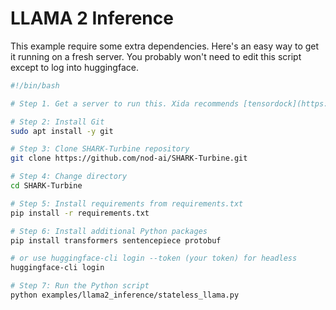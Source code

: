 # LLAMA 2 Inference

This example require some extra dependencies. Here's an easy way to get it running on a fresh server. You probably won't need to edit this script except to log into huggingface.

```bash
#!/bin/bash

# Step 1. Get a server to run this. Xida recommends [tensordock](https://tensordock.com/) for less than $2 an hour.

# Step 2: Install Git
sudo apt install -y git

# Step 3: Clone SHARK-Turbine repository
git clone https://github.com/nod-ai/SHARK-Turbine.git

# Step 4: Change directory
cd SHARK-Turbine

# Step 5: Install requirements from requirements.txt
pip install -r requirements.txt

# Step 6: Install additional Python packages
pip install transformers sentencepiece protobuf

# or use huggingface-cli login --token (your token) for headless
huggingface-cli login

# Step 7: Run the Python script
python examples/llama2_inference/stateless_llama.py

```
